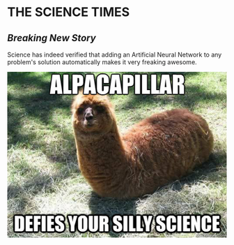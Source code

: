 # **THE SCIENCE TIMES**

## *Breaking New Story*

Science has indeed verified that adding an Artificial Neural Network to any problem's solution automatically makes it very freaking awesome. 


![](./science.jpg "Science")
